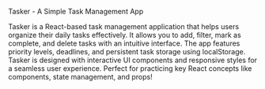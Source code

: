 Tasker - A Simple Task Management App

Tasker is a React-based task management application that helps users organize their daily tasks effectively. It allows you to add, filter, mark as complete, and delete tasks with an intuitive interface. The app features priority levels, deadlines, and persistent task storage using localStorage. Tasker is designed with interactive UI components and responsive styles for a seamless user experience. Perfect for practicing key React concepts like components, state management, and props!
